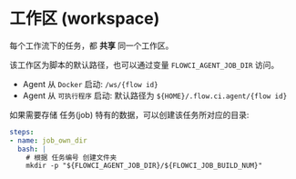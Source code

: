 # 工作区 (workspace)

每个工作流下的任务，都 __共享__ 同一个工作区。

该工作区为脚本的默认路径，也可以通过变量 `FLOWCI_AGENT_JOB_DIR` 访问。

- Agent 从 `Docker` 启动: `/ws/{flow id}`
- Agent 从 `可执行程序` 启动: 默认路径为 `${HOME}/.flow.ci.agent/{flow id}`

如果需要存储 任务(job) 特有的数据，可以创建该任务所对应的目录:

```yaml
steps:
- name: job_own_dir
  bash: |
    # 根据 任务编号 创建文件夹
    mkdir -p "${FLOWCI_AGENT_JOB_DIR}/${FLOWCI_JOB_BUILD_NUM}"
```